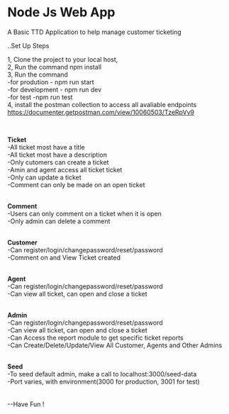 # Node Js Web App

A Basic TTD Application to help manage customer ticketing

..Set Up Steps

1, Clone the project to your local host, <br />
2, Run the command npm install  <br />
3, Run the command <br />
    -for prodution - npm run start <br />
    -for development - npm run dev <br />
    -for test -npm run test <br />
4, install the postman collection to access all avaliable endpoints https://documenter.getpostman.com/view/10060503/TzeRpVv9 <br />

 <br />

**Ticket**
 <br />
-All ticket most have a title <br />
-All ticket most have a description <br />
-Only cutomers can create a ticket <br />
-Amin and agent access all ticket ticket <br />
-Only can update a ticket <br />
-Comment can only be made on an open ticket <br />
 <br />

**Comment** 
 <br />
-Users can only comment on a ticket when it is open <br />
-Only admin can delete a comment <br />
 <br />

**Customer**
 <br />
-Can register/login/changepassword/reset/password <br />
-Comment on and View Ticket created <br />
 <br />

**Agent** 
 <br />
-Can register/login/changepassword/reset/password <br />
-Can view all ticket, can open and close a ticket <br />
 <br />

**Admin**
 <br />
-Can register/login/changepassword/reset/password <br />
-Can view all ticket, can open and close a ticket <br />
-Can Access the report module to get specific ticket reports <br />
-Can Create/Delete/Update/View All Customer, Agents and Other Admins <br />
 <br />

**Seed**
 <br />
-To seed default admin, make a call to localhost:3000/seed-data <br />
-Port varies, with environment(3000 for production, 3001 for test) <br />
 <br /> <br />
--Have Fun !

